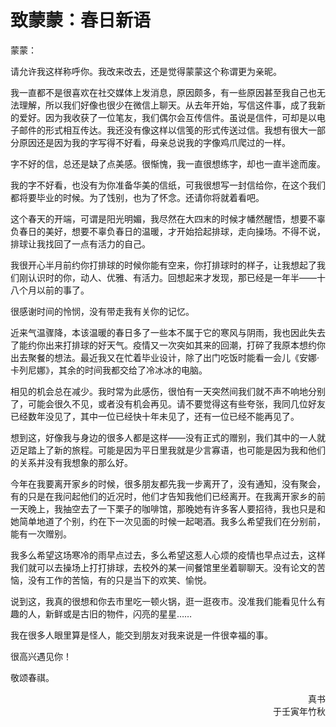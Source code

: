 # 致蒙蒙：春日新语

蒙蒙：

请允许我这样称呼你。我改来改去，还是觉得蒙蒙这个称谓更为亲昵。

我一直都不是很喜欢在社交媒体上发消息，原因颇多，有一些原因甚至我自己也无法理解，所以我们好像也很少在微信上聊天。从去年开始，写信这件事，成了我新的爱好。因为我收获了一位笔友，我们偶尔会互传信件。虽说是信件，可却是以电子邮件的形式相互传达。我还没有像这样以信笺的形式传送过信。我想有很大一部分原因还是因为我的字写得不好看，母亲总说我的字像鸡爪爬过的一样。

字不好的信，总还是缺了点美感。很惭愧，我一直很想练字，却也一直半途而废。

我的字不好看，也没有为你准备华美的信纸，可我很想写一封信给你，在这个我们都将要毕业的时候。为了饯别，也为了怀念。还请你将就着看吧。

这个春天的开端，可谓是阳光明媚，我尽然在大四末的时候才幡然醒悟，想要不辜负春日的美好，想要不辜负春日的温暖，才开始拾起排球，走向操场。不得不说，排球让我找回了一点有活力的自己。

我很开心半月前约你打排球的时候你能有空来，你打排球时的样子，让我想起了我们刚认识时的你，动人、优雅、有活力。回想起来才发现，那已经是一年半——十八个月以前的事了。

很感谢时间的怜悯，没有带走我有关你的记忆。

近来气温骤降，本该温暖的春日多了一些本不属于它的寒风与阴雨，我也因此失去了能约你出来打排球的好天气。疫情又一次突如其来的回潮，打碎了我原本想约你出去聚餐的想法。最近我又在忙着毕业设计，除了出门吃饭时能看一会儿《安娜·卡列尼娜》，其余的时间我都交给了冷冰冰的电脑。

相见的机会总在减少。我时常为此感伤，很怕有一天突然间我们就不声不响地分别了，可能会很久不见，或者没有机会再见。请不要觉得这有些夸张，我同几位好友已经数年没见了，其中一位已经快十年未见了，还有一位已经不能再见了。

想到这，好像我与身边的很多人都是这样——没有正式的赠别，我们其中的一人就迈足踏上了新的旅程。可能是因为平日里我就是少言寡语，也可能是因为我和他们的关系并没有我想象的那么好。

今年在我要离开家乡的时候，很多朋友都先我一步离开了，没有通知，没有聚会，有的只是在我问起他们的近况时，他们才告知我他们已经离开。在我离开家乡的前一天晚上，我抽空去了一下栗子的咖啡馆，那晚她有许多客人要招待，我也只是和她简单地道了个别，约在下一次见面的时候一起喝酒。我多么希望我们在分别前，能有一次赠别。

我多么希望这场寒冷的雨早点过去，多么希望这惹人心烦的疫情也早点过去，这样我们就可以去操场上打打排球，去校外的某一间餐馆里坐着聊聊天。没有论文的苦恼，没有工作的苦恼，有的只是当下的欢笑、愉悦。

说到这，我真的很想和你去市里吃一顿火锅，逛一逛夜市。没准我们能看见什么有趣的人，新鲜或是古旧的物件，闪亮的星星……

我在很多人眼里算是怪人，能交到朋友对我来说是一件很幸福的事。

很高兴遇见你！

敬颂春祺。

<div align = "right">真书</div>
<div align = "right">于壬寅年竹秋</div>

